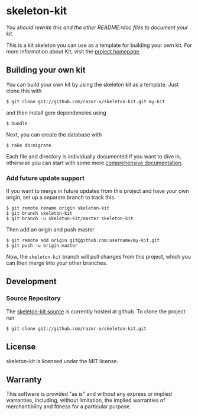 # skeleton-kit

<em>You should rewrite this and the other README.rdoc files to document your kit.</em>

This is a kit skeleton you can use as a template for building your own kit.
For more information about Kit, visit the [project homepage](https://github.com/razor-x/kit).

## Building your own kit

You can build your own kit by using the skeleton kit as a template.
Just clone this with

    $ git clone git://github.com/razor-x/skeleton-kit.git my-kit

and then install gem dependencies using

    $ bundle

Next, you can create the database with

    $ rake db:migrate

Each file and directory is individually documented if you want to dive in,
otherwise you can start with some more [comprehensive documentation](https://github.com/razor-x/kit/wiki/Building-your-own-kit).

### Add future update support

If you want to merge in future updates from this project and have your own origin,
set up a separate branch to track this.

    $ git remote rename origin skeleton-kit
    $ git branch skeleton-kit
    $ git branch -u skeleton-kit/master skeleton-kit

Then add an origin and push master

    $ git remote add origin git@github.com:username/my-kit.git
    $ git push -u origin master

Now, the `skeleton-kit` branch will pull changes from this project,
which you can then merge into your other branches.

## Development

### Source Repository

The [skeleton-kit source](https://github.com/razor-x/skeleton-kit) is currently hosted at github.
To clone the project run

    $ git clone git://github.com/razor-x/skeleton-kit.git

## License

skeleton-kit is licensed under the MIT license.

## Warranty

This software is provided "as is" and without any express or
implied warranties, including, without limitation, the implied
warranties of merchantibility and fitness for a particular
purpose.
